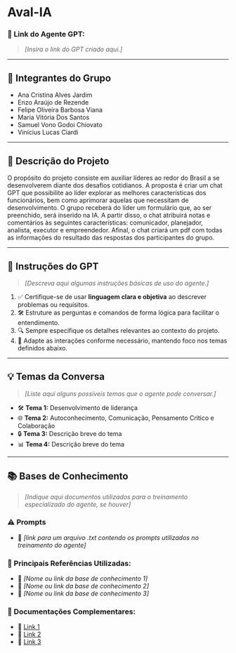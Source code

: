 # **Aval-IA**

### **🔗 Link do Agente GPT:**  
> _[Insira o link do GPT criado aqui.]_

---

## **👥 Integrantes do Grupo**  
- Ana Cristina Alves Jardim
- Enzo Araújo de Rezende
- Felipe Oliveira Barbosa Viana
- Maria Vitória Dos Santos
- Samuel Vono Godoi Chiovato
- Vinícius Lucas Ciardi

---

## **📄 Descrição do Projeto**  
O propósito do projeto consiste em auxiliar líderes ao redor do Brasil a se desenvolverem diante dos desafios cotidianos. A proposta é criar um chat GPT que possibilite ao líder explorar as melhores características dos funcionários, bem como aprimorar aquelas que necessitam de desenvolvimento. O grupo receberá do líder um formulário que, ao ser preenchido, será inserido na IA. A partir disso, o chat atribuirá notas e comentários às seguintes características: comunicador, planejador, analista, executor e empreendedor. Afinal, o chat criará um pdf com todas as informações do resultado das respostas dos participantes do grupo.

---

## **🤖 Instruções do GPT** 
> _[Descreva aqui algumas instruções básicas de uso do agente.]_
1. ✅ Certifique-se de usar **linguagem clara e objetiva** ao descrever problemas ou requisitos.  
2. 🛠️ Estruture as perguntas e comandos de forma lógica para facilitar o entendimento.  
3. 🔍 Sempre especifique os detalhes relevantes ao contexto do projeto.  
4. 🎯 Adapte as interações conforme necessário, mantendo foco nos temas definidos abaixo.  

---

## **💡 Temas da Conversa** 
> _[Liste aqui alguns possíveis temas que o agente pode conversar.]_
- 🛠️ **Tema 1:** Desenvolvimento de liderança  
- 🌐 **Tema 2:** Autoconhecimento, Comunicação, Pensamento Crítico e Colaboração  
- 🔒 **Tema 3:** Descrição breve do tema  
- 📊 **Tema 4:** Descrição breve do tema  

---

## **📚 Bases de Conhecimento**  
> _[Indique aqui documentos utilizados para o treinamento especializado do agente, se houver]_
### **⚠️ Prompts**
- 📗 _[link para um arquivo .txt contendo os prompts utilizados no treinamento do agente]_

### **📘 Principais Referências Utilizadas:**  
- 📗 _[Nome ou link da base de conhecimento 1]_  
- 📙 _[Nome ou link da base de conhecimento 2]_  
- 📕 _[Nome ou link da base de conhecimento 3]_  

### **📖 Documentações Complementares:**  
- 🔗 [Link 1](#)  
- 🔗 [Link 2](#)  
- 🔗 [Link 3](#)  



